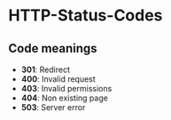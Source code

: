 # HTTP-Status-Codes
## Code meanings
- **301**: Redirect
- **400**: Invalid request
- **403**: Invalid permissions
- **404**: Non existing page
- **503**: Server error